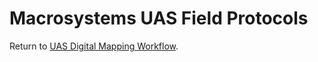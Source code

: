 # Macrosystems UAS Field Protocols




Return to [UAS Digital Mapping Workflow](https://github.com/earthlab/macrosystems_fieldwork_hub/blob/main/uas_digital_mapping_workflow.md).
